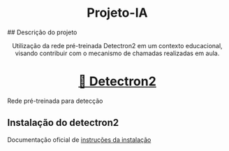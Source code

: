 <h1 align="center">Projeto-IA</h1> 
## Descrição do projeto
<p align="center">Utilização da rede pré-treinada Detectron2 em um contexto educacional, visando contribuir com o mecanismo de chamadas realizadas em aula.</p>
<h1 align="center"><a href="https://github.com/facebookresearch/detectron2">🔗 Detectron2</a></h1>
<p>Rede pré-treinada para detecção</p>

<h2>Instalação do detectron2</h2>
<p>Documentação oficial de <a href="https://detectron2.readthedocs.io/en/latest/tutorials/install.html" target="_blank">instruções da instalação</a></p>
